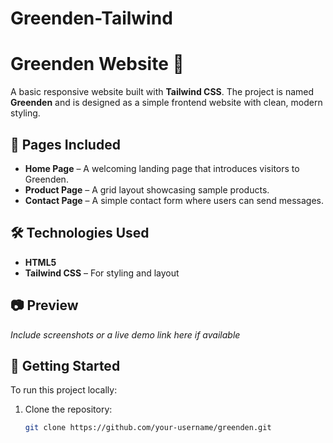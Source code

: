 # Greenden-Tailwind
# Greenden Website 🌿

A basic responsive website built with **Tailwind CSS**. The project is named **Greenden** and is designed as a simple frontend website with clean, modern styling.

## 📄 Pages Included

- **Home Page** – A welcoming landing page that introduces visitors to Greenden.
- **Product Page** – A grid layout showcasing sample products.
- **Contact Page** – A simple contact form where users can send messages.

## 🛠️ Technologies Used

- **HTML5**
- **Tailwind CSS** – For styling and layout

## 📷 Preview

*Include screenshots or a live demo link here if available*

## 🚀 Getting Started

To run this project locally:

1. Clone the repository:
   ```bash
   git clone https://github.com/your-username/greenden.git

